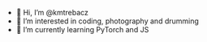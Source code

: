 - 👋 Hi, I’m @kmtrebacz
- 👀 I’m interested in coding, photography and drumming
- 🌱 I’m currently learning PyTorch and JS

